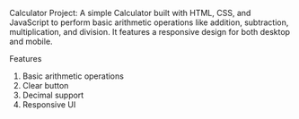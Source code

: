 Calculator Project:
A simple Calculator built with HTML, CSS, and JavaScript to perform basic arithmetic operations like addition, subtraction, multiplication, and division. It features a responsive design for both desktop and mobile.

Features
1) Basic arithmetic operations
2) Clear button
3) Decimal support
4) Responsive UI

